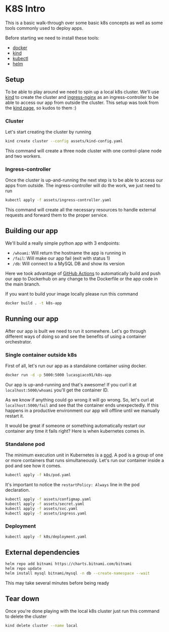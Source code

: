 # K8S Intro

This is a basic walk-through over some basic k8s concepts as well as some tools commonly used to
deploy apps.

Before starting we need to install these tools:

* [docker](https://docs.docker.com/get-docker/)
* [kind](https://kind.sigs.k8s.io/docs/user/quick-start/#installation)
* [kubectl](https://kubernetes.io/docs/tasks/tools/#kubectl)
* [helm](https://helm.sh/docs/intro/install/)

## Setup

To be able to play around we need to spin up a local k8s cluster. We'll use
[kind](https://kind.sigs.k8s.io/) to create the cluster and
[ingress-nginx](https://kubernetes.github.io/ingress-nginx/) as an ingress-controller to be able to
access our app from outside the cluster.
This setup was took from the [kind page](https://kind.sigs.k8s.io/docs/user/ingress/),
so kudos to them :)

### Cluster

Let's start creating the cluster by running

```bash
kind create cluster --config assets/kind-config.yaml
```

This command will create a three node cluster with one control-plane node and two workers.

### Ingress-controller

Once the cluster is up-and-running the next step is to be able to access our apps from outside. The
ingress-controller will do the work, we just need to run

```bash
kubectl apply -f assets/ingress-controller.yaml
```

This command will create all the necessary resources to handle external requests and forward them to
the proper service.

## Building our app

We'll build a really simple python app with 3 endpoints:

* `/whoami`: Will return the hostname the app is running in
* `/fail`: Will make our app fail (exit with status 1)
* `/db`: Will connect to a MySQL DB and show its version

Here we took advantage of [GitHub Actions](https://github.com/features/actions) to automatically
build and push our app to Dockerhub on any change to the Dockerfile or the app code in the main
branch.

If you want to build your image locally please run this command

```bash
docker build . -t k8s-app
```

## Running our app

After our app is built we need to run it somewhere. Let's go through different ways of doing so and
see the benefits of using a container orchestrator.

### Single container outside k8s

First of all, let's run our app as a standalone container using docker.

```bash
docker run -d -p 5000:5000 lucasgiaco91/k8s-app
```

Our app is up-and-running and that's awesome! If you curl it at `localhost:5000/whoami` you'll get
the container ID.

As we know if anything could go wrong it will go wrong. So, let's curl at `localhost:5000/fail` and
see that the container ends unexpectedly. If this happens in a productive environment our app will
offline until we manually restart it.

It would be great if someone or something automatically restart our container any time it fails
right? Here is when kubernetes comes in.

### Standalone pod

The minimum execution unit in Kubernetes is a
[pod](https://kubernetes.io/docs/concepts/workloads/pods/). A pod is a group of one or more
containers that runs simultaneously. Let's run our container inside a pod and see how it comes.

```bash
kubectl apply -f k8s/pod.yaml
```

It's important to notice the `restartPolicy: Always` line in the pod declaration.

```bash
kubectl apply -f assets/configmap.yaml
kubectl apply -f assets/secret.yaml
kubectl apply -f assets/svc.yaml
kubectl apply -f assets/ingress.yaml
```

### Deployment

```bash
kubectl apply -f k8s/deployment.yaml
```

## External dependencies

```bash
helm repo add bitnami https://charts.bitnami.com/bitnami
helm repo update
helm install mysql bitnami/mysql -n db --create-namespace --wait
```

This may take several minutes before being ready

## Tear down

Once you're done playing with the local k8s cluster just run this command to delete the cluster

```bash
kind delete cluster --name local
```
